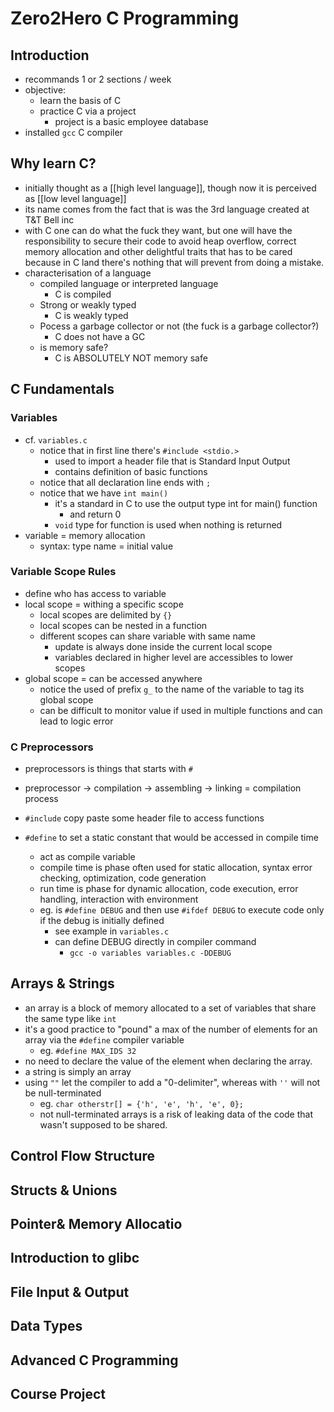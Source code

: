 # Zero2Hero C Programming

## Introduction

- recommands 1 or 2 sections / week
- objective:
  - learn the basis of C
  - practice C via a project
    - project is a basic employee database
- installed `gcc` C compiler

## Why learn C?

- initially thought as a [[high level language]], though now it is perceived as [[low level language]]
- its name comes from the fact that is was the 3rd language created at T&T Bell inc
- with C one can do what the fuck they want, but one will have the responsibility to secure their code to avoid heap overflow, correct memory allocation and other delightful traits that has to be cared because in C land there's nothing that will prevent from doing a mistake.
- characterisation of a language
  - compiled language or interpreted language
    - C is compiled
  - Strong or weakly typed
    - C is weakly typed
  - Pocess a garbage collector or not (the fuck is a garbage collector?)
    - C does not have a GC
  - is memory safe?
    - C is ABSOLUTELY NOT memory safe

## C Fundamentals

### Variables

- cf. `variables.c`
  - notice that in first line there's `#include <stdio.>`
    - used to import a header file that is Standard Input Output
    - contains definition of basic functions
  - notice that all declaration line ends with `;`
  - notice that we have `int main()`
    - it's a standard in C to use the output type int for main() function
      - and return 0
    - `void` type for function is used when nothing is returned
- variable = memory allocation
  - syntax: type name = initial value

### Variable Scope Rules

- define who has access to variable
- local scope = withing a specific scope
  - local scopes are delimited by `{}`
  - local scopes can be nested in a function
  - different scopes can share variable with same name
    - update is always done inside the current local scope
    - variables declared in higher level are accessibles to lower scopes
- global scope = can be accessed anywhere
  - notice the used of prefix `g_` to the name of the variable to tag its global scope
  - can be difficult to monitor value if used in multiple functions and can lead to logic error

### C Preprocessors

- preprocessors is things that starts with `#`
- preprocessor -> compilation -> assembling -> linking = compilation process
- `#include` copy paste some header file to access functions
- `#define` to set a static constant that would be accessed in compile time

  - act as compile variable
  - compile time is phase often used for static allocation, syntax error checking, optimization, code generation
  - run time is phase for dynamic allocation, code execution, error handling, interaction with environment
  - eg. is `#define DEBUG` and then use `#ifdef DEBUG` to execute code only if the debug is initially defined
    - see example in `variables.c`
    - can define DEBUG directly in compiler command
      - `gcc -o variables variables.c -DDEBUG`

## Arrays & Strings

- an array is a block of memory allocated to a set of variables that share the same type like `int`
- it's a good practice to "pound" a max of the number of elements for an array via the `#define` compiler variable
  - eg. `#define MAX_IDS 32`
- no need to declare the value of the element when declaring the array.
- a string is simply an array
- using `""` let the compiler to add a "0-delimiter", whereas with `''` will not be null-terminated
  - eg. `char otherstr[] = {'h', 'e', 'h', 'e', 0};`
  - not null-terminated arrays is a risk of leaking data of the code that wasn't supposed to be shared.

## Control Flow Structure

## Structs & Unions

## Pointer& Memory Allocatio

## Introduction to glibc

## File Input & Output

## Data Types

## Advanced C Programming

## Course Project
